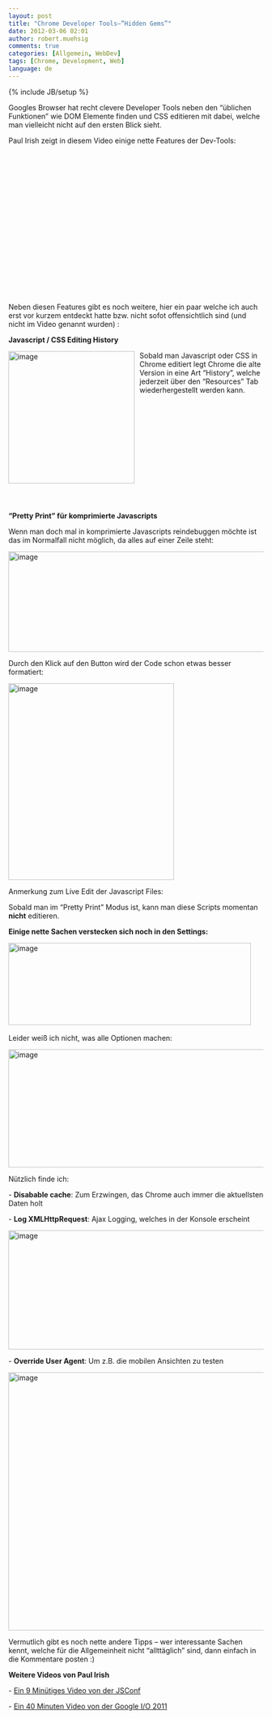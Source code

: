```yaml
---
layout: post
title: "Chrome Developer Tools–”Hidden Gems”"
date: 2012-03-06 02:01
author: robert.muehsig
comments: true
categories: [Allgemein, WebDev]
tags: [Chrome, Development, Web]
language: de
---
```

{% include JB/setup %}
<p>Googles Browser hat recht clevere Developer Tools neben den “üblichen Funktionen” wie DOM Elemente finden und CSS editieren mit dabei, welche man vielleicht nicht auf den ersten Blick sieht.</p> <p>Paul Irish zeigt in diesem Video einige nette Features der Dev-Tools:</p> <div style="padding-bottom: 0px; margin: 0px; padding-left: 0px; padding-right: 0px; display: inline; float: none; padding-top: 0px" id="scid:5737277B-5D6D-4f48-ABFC-DD9C333F4C5D:4d5ae8cf-66a5-4ccc-bc96-b7254b8487b6" class="wlWriterEditableSmartContent"><div><object width="448" height="252"><param name="movie" value="http://www.youtube.com/v/nOEw9iiopwI?hl=en&amp;hd=1"></param><embed src="http://www.youtube.com/v/nOEw9iiopwI?hl=en&amp;hd=1" type="application/x-shockwave-flash" width="448" height="252"></embed></object></div></div> <p>&nbsp;</p> <p>Neben diesen Features gibt es noch weitere, hier ein paar welche ich auch erst vor kurzem entdeckt hatte bzw. nicht sofot offensichtlich sind (und nicht im Video genannt wurden) :</p> <p><strong>Javascript / CSS Editing History</strong></p> <p><a href="{{BASE_PATH}}/assets/wp-images-de/image1460.png"><img style="background-image: none; border-bottom: 0px; border-left: 0px; margin: 0px 10px 0px 0px; padding-left: 0px; padding-right: 0px; display: inline; float: left; border-top: 0px; border-right: 0px; padding-top: 0px" title="image" border="0" alt="image" align="left" src="{{BASE_PATH}}/assets/wp-images-de/image_thumb634.png" width="249" height="261"></a>Sobald man Javascript oder CSS in Chrome editiert legt Chrome die alte Version in eine Art “History”, welche jederzeit über den “Resources” Tab wiederhergestellt werden kann.</p> <p>&nbsp;</p> <p>&nbsp;</p>   <p>&nbsp;</p> <p>&nbsp;</p> <p>&nbsp;</p> <p>&nbsp;</p> <p>&nbsp;</p> <p><strong>“Pretty Print” für komprimierte Javascripts</strong></p> <p>Wenn man doch mal in komprimierte Javascripts reindebuggen möchte ist das im Normalfall nicht möglich, da alles auf einer Zeile steht:</p> <p><a href="{{BASE_PATH}}/assets/wp-images-de/image1461.png"><img style="background-image: none; border-bottom: 0px; border-left: 0px; padding-left: 0px; padding-right: 0px; display: inline; border-top: 0px; border-right: 0px; padding-top: 0px" title="image" border="0" alt="image" src="{{BASE_PATH}}/assets/wp-images-de/image_thumb635.png" width="580" height="198"></a></p> <p>Durch den Klick auf den Button wird der Code schon etwas besser formatiert:</p> <p><a href="{{BASE_PATH}}/assets/wp-images-de/image1462.png"><img style="background-image: none; border-bottom: 0px; border-left: 0px; padding-left: 0px; padding-right: 0px; display: inline; border-top: 0px; border-right: 0px; padding-top: 0px" title="image" border="0" alt="image" src="{{BASE_PATH}}/assets/wp-images-de/image_thumb636.png" width="327" height="388"></a></p> <p>Anmerkung zum Live Edit der Javascript Files:</p> <p>Sobald man im “Pretty Print” Modus ist, kann man diese Scripts momentan <strong>nicht</strong> editieren.</p> <p><strong>Einige nette Sachen verstecken sich noch in den Settings:</strong></p> <p><a href="{{BASE_PATH}}/assets/wp-images-de/image1463.png"><img style="background-image: none; border-bottom: 0px; border-left: 0px; padding-left: 0px; padding-right: 0px; display: inline; border-top: 0px; border-right: 0px; padding-top: 0px" title="image" border="0" alt="image" src="{{BASE_PATH}}/assets/wp-images-de/image_thumb637.png" width="479" height="162"></a>&nbsp;</p> <p>Leider weiß ich nicht, was alle Optionen machen:</p> <p><a href="{{BASE_PATH}}/assets/wp-images-de/image1464.png"><img style="background-image: none; border-bottom: 0px; border-left: 0px; padding-left: 0px; padding-right: 0px; display: inline; border-top: 0px; border-right: 0px; padding-top: 0px" title="image" border="0" alt="image" src="{{BASE_PATH}}/assets/wp-images-de/image_thumb638.png" width="576" height="233"></a></p> <p>Nützlich finde ich: </p> <p>- <strong>Disabable cache</strong>: Zum Erzwingen, das Chrome auch immer die aktuellsten Daten holt</p> <p>- <strong>Log XMLHttpRequest</strong>: Ajax Logging, welches in der Konsole erscheint</p> <p><a href="{{BASE_PATH}}/assets/wp-images-de/image1465.png"><img style="background-image: none; border-bottom: 0px; border-left: 0px; padding-left: 0px; padding-right: 0px; display: inline; border-top: 0px; border-right: 0px; padding-top: 0px" title="image" border="0" alt="image" src="{{BASE_PATH}}/assets/wp-images-de/image_thumb639.png" width="576" height="235"></a></p> <p>- <strong>Override User Agent</strong>: Um z.B. die mobilen Ansichten zu testen</p> <p><a href="{{BASE_PATH}}/assets/wp-images-de/image1466.png"><img style="background-image: none; border-bottom: 0px; border-left: 0px; padding-left: 0px; padding-right: 0px; display: inline; border-top: 0px; border-right: 0px; padding-top: 0px" title="image" border="0" alt="image" src="{{BASE_PATH}}/assets/wp-images-de/image_thumb640.png" width="511" height="509"></a></p> <p>Vermutlich gibt es noch nette andere Tipps – wer interessante Sachen kennt, welche für die Allgemeinheit nicht “allttäglich” sind, dann einfach in die Kommentare posten :)</p> <p><strong>Weitere Videos von Paul Irish</strong></p> <p>- <a href="http://blip.tv/jsconf/jsconf2011-paul-irish-5382827">Ein 9 Minütiges Video von der JSConf</a></p> <p>- <a href="http://paulirish.com/2011/a-re-introduction-to-the-chrome-developer-tools/">Ein 40 Minuten Video von der Google I/O 2011</a></p>
